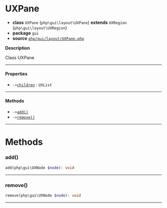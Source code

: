 # UXPane

- **class** `UXPane` (`php\gui\layout\UXPane`) **extends** `UXRegion` (`php\gui\layout\UXRegion`)
- **package** `gui`
- **source** [`php/gui/layout/UXPane.php`](./src/main/resources/JPHP-INF/sdk/php/gui/layout/UXPane.php)

**Description**

Class UXPane

---

#### Properties

- `->`[`children`](#prop-children) : `UXList`

---

#### Methods

- `->`[`add()`](#method-add)
- `->`[`remove()`](#method-remove)

---
# Methods

<a name="method-add"></a>

### add()
```php
add(php\gui\UXNode $node): void
```

---

<a name="method-remove"></a>

### remove()
```php
remove(php\gui\UXNode $node): void
```

---
